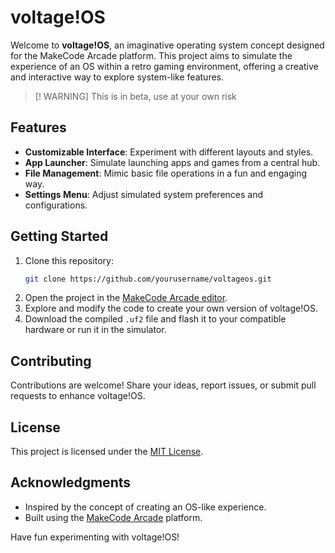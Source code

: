 # voltage!OS

Welcome to **voltage!OS**, an imaginative operating system concept designed for the MakeCode Arcade platform. This project aims to simulate the experience of an OS within a retro gaming environment, offering a creative and interactive way to explore system-like features.
> [! WARNING]
> This is in beta, use at your own risk
## Features

- **Customizable Interface**: Experiment with different layouts and styles.
- **App Launcher**: Simulate launching apps and games from a central hub.
- **File Management**: Mimic basic file operations in a fun and engaging way.
- **Settings Menu**: Adjust simulated system preferences and configurations.

## Getting Started

1. Clone this repository:
    ```bash
    git clone https://github.com/yourusername/voltageos.git
    ```
2. Open the project in the [MakeCode Arcade editor](https://arcade.makecode.com/).
3. Explore and modify the code to create your own version of voltage!OS.
4. Download the compiled `.uf2` file and flash it to your compatible hardware or run it in the simulator.

## Contributing

Contributions are welcome! Share your ideas, report issues, or submit pull requests to enhance voltage!OS.

## License

This project is licensed under the [MIT License](LICENSE).

## Acknowledgments

- Inspired by the concept of creating an OS-like experience.
- Built using the [MakeCode Arcade](https://arcade.makecode.com/) platform.

Have fun experimenting with voltage!OS!
